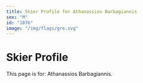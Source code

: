 ```yaml
---
title: Skier Profile for Athanassios Barbagiannis
sex: "M"
id: "1876"
image: "/img/flags/gre.svg" 
---
```


# Skier Profile

This page is for: Athanassios Barbagiannis.
    